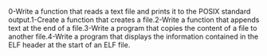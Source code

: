 0-Write a function that reads a text file and prints it to the POSIX standard output.1-Create a function that creates a file.2-Write a function that appends text at the end of a file.3-Write a program that copies the content of a file to another file.4-Write a program that displays the information contained in the ELF header at the start of an ELF file.


